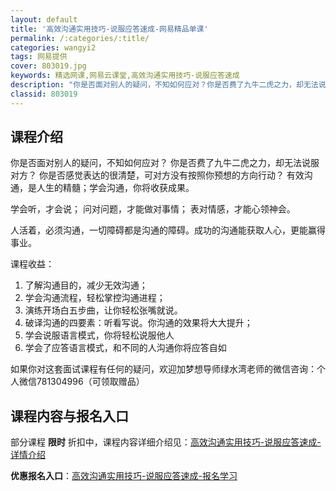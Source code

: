 ```yaml
---
layout: default
title: '高效沟通实用技巧-说服应答速成-网易精品单课'
permalink: /:categories/:title/
categories: wangyi2
tags: 网易提供
cover: 803019.jpg
keywords: 精选网课,网易云课堂,高效沟通实用技巧-说服应答速成
description: "你是否面对别人的疑问，不知如何应对？你是否费了九牛二虎之力，却无法说服对方？你是否感觉表达的很清楚，可对方没有按照你预想的方向行动？有效沟通，是人生的精髓；学会沟通，你将收获成果。学会听，才"
classid: 803019
---
```


## 课程介绍

你是否面对别人的疑问，不知如何应对？
你是否费了九牛二虎之力，却无法说服对方？
你是否感觉表达的很清楚，可对方没有按照你预想的方向行动？
有效沟通，是人生的精髓；学会沟通，你将收获成果。

学会听，才会说；
问对问题，才能做对事情；
表对情感，才能心领神会。

人活着，必须沟通，一切障碍都是沟通的障碍。成功的沟通能获取人心，更能赢得事业。

 
课程收益：
1.	了解沟通目的，减少无效沟通；
2.	学会沟通流程，轻松掌控沟通进程；
3.	演练开场白五步曲，让你轻松张嘴就说。
4.	破译沟通的四要素：听看写说。你沟通的效果将大大提升；
5.	学会说服语言模式，你将轻松说服他人
6.	学会了应答语言模式，和不同的人沟通你将应答自如

如果你对这套面试课程有任何的疑问，欢迎加梦想导师绿水湾老师的微信咨询：个人微信781304996（可领取赠品）

## 课程内容与报名入口

部分课程 **限时** 折扣中，课程内容详细介绍见：[高效沟通实用技巧-说服应答速成-详情介绍](https://study.163.com/course/introduction/803019.htm?share=1&shareId=1025206652&utm_campaign=share&utm_medium=iphoneShare&utm_source=&utm_u=1025206652)

**优惠报名入口**：[高效沟通实用技巧-说服应答速成-报名学习](https://study.163.com/course/introduction/803019.htm?share=1&shareId=1025206652&utm_campaign=share&utm_medium=iphoneShare&utm_source=&utm_u=1025206652)

